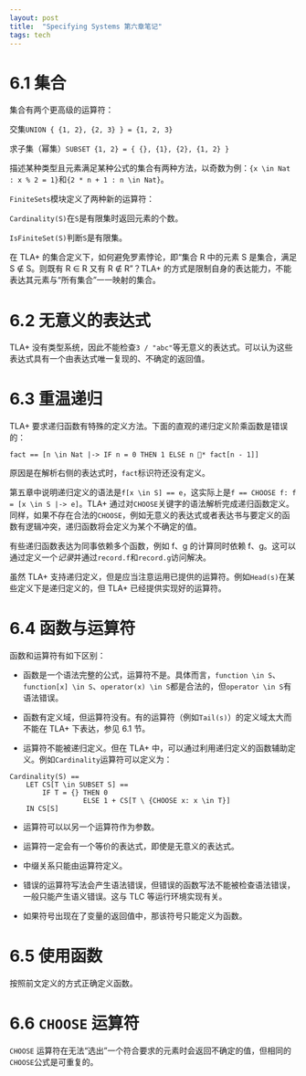 ```yaml
---
layout: post
title:  "Specifying Systems 第六章笔记"
tags: tech
---
```


# 6.1 集合

集合有两个更高级的运算符：

交集`UNION { {1, 2}, {2, 3} } = {1, 2, 3}`

求子集（幂集）`SUBSET {1, 2} = { {}, {1}, {2}, {1, 2} }`

描述某种类型且元素满足某种公式的集合有两种方法，以奇数为例：`{x \in Nat : x % 2 = 1}`和`{2 * n + 1 : n \in Nat}`。

`FiniteSets`模块定义了两种新的运算符：

`Cardinality(S)`在`S`是有限集时返回元素的个数。

`IsFiniteSet(S)`判断`S`是有限集。

在 TLA+ 的集合定义下，如何避免罗素悖论，即“集合 R 中的元素 S 是集合，满足 S ∉ S。则既有 R ∈ R 又有 R ∉ R”？TLA+ 的方式是限制自身的表达能力，不能表达其元素与“所有集合”一一映射的集合。

# 6.2 无意义的表达式

TLA+ 没有类型系统，因此不能检查`3 / "abc"`等无意义的表达式。可以认为这些表达式具有一个由表达式唯一复现的、不确定的返回值。

# 6.3 重温递归

TLA+ 要求递归函数有特殊的定义方法。下面的直观的递归定义阶乘函数是错误的：
```
fact == [n \in Nat |-> IF n = 0 THEN 1 ELSE n * fact[n - 1]]
```
原因是在解析右侧的表达式时，`fact`标识符还没有定义。

第五章中说明递归定义的语法是`f[x \in S] == e`，这实际上是`f == CHOOSE f: f = [x \in S |-> e]`。TLA+ 通过对`CHOOSE`关键字的语法解析完成递归函数定义。同样，如果不存在合法的`CHOOSE`，例如无意义的表达式或者表达书与要定义的函数有逻辑冲突，递归函数将会定义为某个不确定的值。

有些递归函数表达为同事依赖多个函数，例如 f、g 的计算同时依赖 f、g。这可以通过定义一个*记录*并通过`record.f`和`record.g`访问解决。

虽然 TLA+ 支持递归定义，但是应当注意运用已提供的运算符。例如`Head(s)`在某些定义下是递归定义的，但 TLA+ 已经提供实现好的运算符。

# 6.4 函数与运算符

函数和运算符有如下区别：

- 函数是一个语法完整的公式，运算符不是。具体而言，`function \in S`、`function[x] \in S`、`operator(x) \in S`都是合法的，但`operator \in S`有语法错误。

- 函数有定义域，但运算符没有。有的运算符（例如`Tail(s)`）的定义域太大而不能在 TLA+ 下表达，参见 6.1 节。

- 运算符不能被递归定义。但在 TLA+ 中，可以通过利用递归定义的函数辅助定义。例如`Cardinality`运算符可以定义为：
```
Cardinality(S) ==
    LET CS[T \in SUBSET S] ==
        IF T = {} THEN 0
                  ELSE 1 + CS[T \ {CHOOSE x: x \in T}]
    IN CS[S]
```
- 运算符可以以另一个运算符作为参数。

- 运算符一定会有一个等价的表达式，即使是无意义的表达式。

- 中缀关系只能由运算符定义。

- 错误的运算符写法会产生语法错误，但错误的函数写法不能被检查语法错误，一般只能产生语义错误。这与 TLC 等运行环境实现有关。

- 如果符号出现在了变量的返回值中，那该符号只能定义为函数。

# 6.5 使用函数

按照前文定义的方式正确定义函数。

# 6.6 `CHOOSE` 运算符

`CHOOSE` 运算符在无法“选出”一个符合要求的元素时会返回不确定的值，但相同的`CHOOSE`公式是可重复的。
